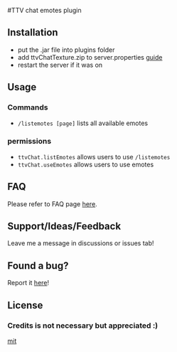 #TTV chat emotes plugin
## Installation
- put the .jar file into plugins folder
- add ttvChatTexture.zip to server.properties [guide](https://www.youtube.com/watch?v=rjBJD1caRlA)
- restart the server if it was on

## Usage
### Commands
- `/listemotes [page]` lists all available emotes
### permissions
- `ttvChat.listEmotes` allows users to use `/listemotes`
- `ttvChat.useEmotes` allows users to use emotes

## FAQ
Please refer to FAQ page [here](https://github.com/antoKeinanen/ttvChatPlugin/wiki/FAQ).

## Support/Ideas/Feedback
Leave me a message in discussions or issues tab!

## Found a bug?
Report it [here](https://github.com/antoKeinanen/ttvChatPlugin/issues/new?assignees=&labels=bug&template=bug_report.md&title=)!

## License
### Credits is not necessary but appreciated :)
[mit](https://choosealicense.com/licenses/mit/)

